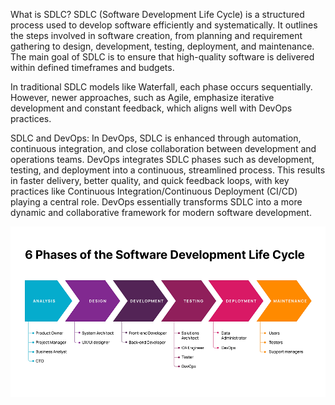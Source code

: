 What is SDLC? 
SDLC (Software Development Life Cycle) is a structured process used to develop software efficiently and systematically. It outlines the steps involved in 
software creation, from planning and requirement gathering to design, development, testing, deployment, and maintenance. The main goal of SDLC is to 
ensure that high-quality software is delivered within defined timeframes and budgets.

In traditional SDLC models like Waterfall, each phase occurs sequentially. However, newer approaches, such as Agile, emphasize iterative development and 
constant feedback, which aligns well with DevOps practices.

SDLC and DevOps:
In DevOps, SDLC is enhanced through automation, continuous integration, and close collaboration between development and operations teams. DevOps 
integrates SDLC phases such as development, testing, and deployment into a continuous, streamlined process. This results in faster delivery, better 
quality, and quick feedback loops, with key practices like Continuous Integration/Continuous Deployment (CI/CD) playing a central role. DevOps essentially 
transforms SDLC into a more dynamic and collaborative framework for modern software development.

![Alt text](SDLC.png)
